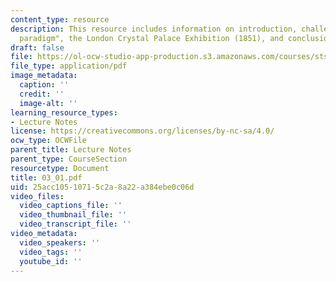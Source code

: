 ```yaml
---
content_type: resource
description: This resource includes information on introduction, challenging the "textile
  paradigm", the London Crystal Palace Exhibition (1851), and conclusions.
draft: false
file: https://ol-ocw-studio-app-production.s3.amazonaws.com/courses/sts-001-technology-in-american-history-spring-2006/25acc10510715c2a8a22a384ebe0c06d_03_01.pdf
file_type: application/pdf
image_metadata:
  caption: ''
  credit: ''
  image-alt: ''
learning_resource_types:
- Lecture Notes
license: https://creativecommons.org/licenses/by-nc-sa/4.0/
ocw_type: OCWFile
parent_title: Lecture Notes
parent_type: CourseSection
resourcetype: Document
title: 03_01.pdf
uid: 25acc105-1071-5c2a-8a22-a384ebe0c06d
video_files:
  video_captions_file: ''
  video_thumbnail_file: ''
  video_transcript_file: ''
video_metadata:
  video_speakers: ''
  video_tags: ''
  youtube_id: ''
---
```

